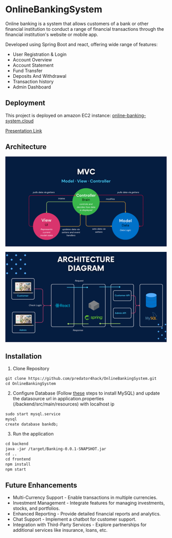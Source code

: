 # OnlineBankingSystem

Online banking is a system that allows customers of a bank or other financial institution to conduct a range of financial transactions through the financial institution's website or mobile app.

Developed using Spring Boot and react, offering wide range of features:

-   User Registration & Login
-   Account Overview
-   Account Statement
-   Fund Transfer
-   Deposits And Withdrawal
-   Transaction history
-   Admin Dashboard

## Deployment

This project is deployed on amazon EC2 instance: [online-banking-system.cloud](http://online-banking-system.cloud)

[Presentation Link](https://www.canva.com/design/DAFswtChkpY/Hqjp-K7aNZTCo0d-F4dOqQ/view?utm_content=DAFswtChkpY&utm_campaign=designshare&utm_medium=link&utm_source=publishsharelink)

## Architecture

![mvc](./assets/mvc.png)

![architecture](./assets/architecture.png)

## Installation

1. Clone Repository

```
git clone https://github.com/predator4hack/OnlineBankingSystem.git
cd OnlineBankingSystem
```

2. Configure Database (Follow [these](https://www.digitalocean.com/community/tutorials/how-to-install-mysql-on-ubuntu-20-04) steps to install MySQL) and update the datasource url in application.properties (/backend/src/main/resources) with localhost ip

```
sudo start mysql.service
mysql
create database bankdb;
```

3. Run the application

```
cd backend
java -jar /target/Banking-0.0.1-SNAPSHOT.jar
cd ..
cd frontend
npm install
npm start
```

## Future Enhancements

-   Multi-Currency Support - Enable transactions in multiple currencies.
-   Investment Management - Integrate features for managing investments, stocks, and portfolios.
-   Enhanced Reporting - Provide detailed financial reports and analytics.
-   Chat Support - Implement a chatbot for customer support.
-   Integration with Third-Party Services - Explore partnerships for additional services like insurance, loans, etc.
